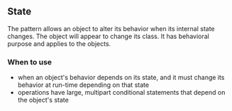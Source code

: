 ## State

The pattern allows an object to alter its behavior when its internal state changes.
The object will appear to change its class. It has behavioral purpose and applies 
to the objects.

### When to use

* when an object's behavior depends on its state, and it must change its behavior at run-time depending on that state
* operations have large, multipart conditional statements that depend on the object's state